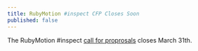 ```yaml
---
title: RubyMotion #inspect CFP Closes Soon
published: false
---
```


The RubyMotion #inspect [call for proprosals][cfp] closes March 31th.

[cfp]: LINK

